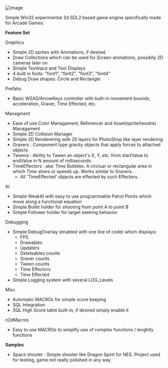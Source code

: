 ![image](https://user-images.githubusercontent.com/49030884/151238809-8672aba8-410b-42de-84c0-c1407d83caf0.png)

Simple Win32 experimental 2d SDL2 based game engine specifically made for Arcade Games.

**Feature Set**
 
 Graphics
 - Simple 2D sprites with Animations, if desired
 - Draw Collections which can be used for Screen animations, possibily 2D cameras later on
 - Simple TextInput and Text Displays
 - 4 built in fonts: "font1", "font2", "font3", "font4"
 - Debug Draw shapes: Circle and Rectangle
 
 Prefabs
 - Basic WSAD/ArrowKeys controller with built-in movement bounds, acceleration, Graver, Time Effected, etc.
 
 Managment
 - Ease of use Color Managament, Referencer and Asset(sprite/texutre) Managament
 - Simple 2D Collision Manager
 - Simple 2D Renderering with 20 layers for PhotoShop like layer rendering
 - Gravers : Component type gravity objects that apply forces to attached objects
 - Tweens : Ability to Tween an object's X, Y, etc. from startValue to endValue in N amount of milliseconds
 - TimeEffectors : aka: Time Bubbles. A circluar or rectangular area in which Time slows or speeds up. Works similar to Gravers.
	- All 'TimeEffected' objects are effected by such Effectors.
 
 AI
 - Simple WeakAI with easy to use programmable Patrol Points which move along a functional equation
 - Simple Bullet holder for shooting from point A to point B
 - Simple Follower holder for target seeking behavior
 
 Debugging
 - Simple DebugOverlay (enabled with one line of code) which displays:
	- FPS
	- Drawables
	- Updaters
	- Deleteables counts
	- Graver counts
	- Tween counts
	- Time Effectors
	- Time Effected
 - Simple Logging system with several LOG_Levels
 
 Misc
 - Automatic MACROs for simple score keeping
 - SQL Integration
 - SQL High Score table built-in, if desired simply enable it
 
 n2dMacros
 - Easy to use MACROs to simplify use of complex functions / lenghtly functions
 
 **Samples**
 - Space shooter : Simple shooter like Dragon Spirit for NES. Project used for testing, game not really polished in any way.
 
